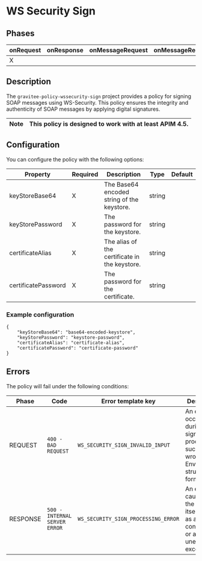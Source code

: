 # WS Security Sign

## Phases <a href="#user-content-phases" id="user-content-phases"></a>

| onRequest | onResponse | onMessageRequest | onMessageResponse |
| --------- | ---------- | ---------------- | ----------------- |
| X         |            |                  |                   |

## Description <a href="#user-content-description" id="user-content-description"></a>

The `gravitee-policy-wssecurity-sign` project provides a policy for signing SOAP messages using WS-Security. This policy ensures the integrity and authenticity of SOAP messages by applying digital signatures.

| Note | This policy is designed to work with at least APIM 4.5. |
| ---- | ------------------------------------------------------- |

## Configuration <a href="#user-content-configuration" id="user-content-configuration"></a>

You can configure the policy with the following options:

| Property            | Required | Description                                   | Type   | Default |
| ------------------- | -------- | --------------------------------------------- | ------ | ------- |
| keyStoreBase64      | X        | The Base64 encoded string of the keystore.    | string |         |
| keyStorePassword    | X        | The password for the keystore.                | string |         |
| certificateAlias    | X        | The alias of the certificate in the keystore. | string |         |
| certificatePassword | X        | The password for the certificate.             | string |         |

### Example configuration

```
{
    "keyStoreBase64": "base64-encoded-keystore",
    "keyStorePassword": "keystore-password",
    "certificateAlias": "certificate-alias",
    "certificatePassword": "certificate-password"
}
```

## Errors <a href="#user-content-errors" id="user-content-errors"></a>

The policy will fail under the following conditions:

| Phase    | Code                          | Error template key                  | Description                                                                                        |
| -------- | ----------------------------- | ----------------------------------- | -------------------------------------------------------------------------------------------------- |
| REQUEST  | `400 - BAD REQUEST`           | `WS_SECURITY_SIGN_INVALID_INPUT`    | An error occurs during the signing process, such as wrong Envelope structure or format error.      |
| RESPONSE | `500 - INTERNAL SERVER ERROR` | `WS_SECURITY_SIGN_PROCESSING_ERROR` | An error caused by the policy itself, such as an invalid configuration or an unexpected exception. |

